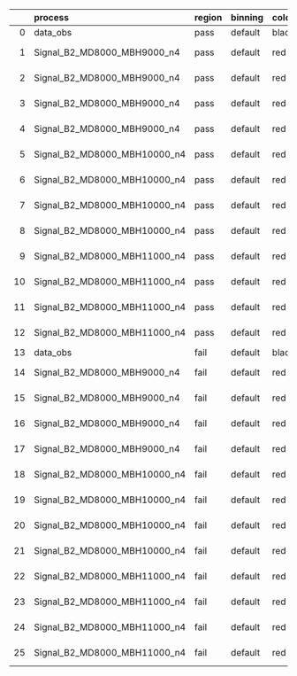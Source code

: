 |    | process                      | region   | binning   | color   | process_type   |   scale | variation   | source_filename                                                       | source_histname    | alias                        | title     |   combine_idx |     lnN |   shapes | syst_type   | direction   | variation_alias   |
|---:|:-----------------------------|:---------|:----------|:--------|:---------------|--------:|:------------|:----------------------------------------------------------------------|:-------------------|:-----------------------------|:----------|--------------:|--------:|---------:|:------------|:------------|:------------------|
|  0 | data_obs                     | pass     | default   | black   | DATA           |       1 | nominal     | ./histograms_for_2DAlphabet_v18//BH_Data.root                         | hpass              | Data                         | Data      |           nan | nan     |      nan | nan         | nan         | nan               |
|  1 | Signal_B2_MD8000_MBH9000_n4  | pass     | default   | red     | SIGNAL         |       1 | lumi        | ./histograms_for_2DAlphabet_v18//BH_Signal_B2_MD8000_MBH9000_n4.root  | hpass              | Signal_B2_MD8000_MBH9000_n4  | BH signal |           nan |   1.016 |      nan | lnN         | nan         | nan               |
|  2 | Signal_B2_MD8000_MBH9000_n4  | pass     | default   | red     | SIGNAL         |       1 | SVM         | ./histograms_for_2DAlphabet_v18//BH_Signal_B2_MD8000_MBH9000_n4.root  | hpass_SVMsyst_up   | Signal_B2_MD8000_MBH9000_n4  | BH signal |           nan | nan     |        1 | shapes      | Up          | SVMsyst           |
|  3 | Signal_B2_MD8000_MBH9000_n4  | pass     | default   | red     | SIGNAL         |       1 | SVM         | ./histograms_for_2DAlphabet_v18//BH_Signal_B2_MD8000_MBH9000_n4.root  | hpass_SVMsyst_down | Signal_B2_MD8000_MBH9000_n4  | BH signal |           nan | nan     |        1 | shapes      | Down        | SVMsyst           |
|  4 | Signal_B2_MD8000_MBH9000_n4  | pass     | default   | red     | SIGNAL         |       1 | nominal     | ./histograms_for_2DAlphabet_v18//BH_Signal_B2_MD8000_MBH9000_n4.root  | hpass              | Signal_B2_MD8000_MBH9000_n4  | BH signal |           nan | nan     |      nan | nan         | nan         | nan               |
|  5 | Signal_B2_MD8000_MBH10000_n4 | pass     | default   | red     | SIGNAL         |       1 | lumi        | ./histograms_for_2DAlphabet_v18//BH_Signal_B2_MD8000_MBH10000_n4.root | hpass              | Signal_B2_MD8000_MBH10000_n4 | BH signal |           nan |   1.016 |      nan | lnN         | nan         | nan               |
|  6 | Signal_B2_MD8000_MBH10000_n4 | pass     | default   | red     | SIGNAL         |       1 | SVM         | ./histograms_for_2DAlphabet_v18//BH_Signal_B2_MD8000_MBH10000_n4.root | hpass_SVMsyst_up   | Signal_B2_MD8000_MBH10000_n4 | BH signal |           nan | nan     |        1 | shapes      | Up          | SVMsyst           |
|  7 | Signal_B2_MD8000_MBH10000_n4 | pass     | default   | red     | SIGNAL         |       1 | SVM         | ./histograms_for_2DAlphabet_v18//BH_Signal_B2_MD8000_MBH10000_n4.root | hpass_SVMsyst_down | Signal_B2_MD8000_MBH10000_n4 | BH signal |           nan | nan     |        1 | shapes      | Down        | SVMsyst           |
|  8 | Signal_B2_MD8000_MBH10000_n4 | pass     | default   | red     | SIGNAL         |       1 | nominal     | ./histograms_for_2DAlphabet_v18//BH_Signal_B2_MD8000_MBH10000_n4.root | hpass              | Signal_B2_MD8000_MBH10000_n4 | BH signal |           nan | nan     |      nan | nan         | nan         | nan               |
|  9 | Signal_B2_MD8000_MBH11000_n4 | pass     | default   | red     | SIGNAL         |       1 | lumi        | ./histograms_for_2DAlphabet_v18//BH_Signal_B2_MD8000_MBH11000_n4.root | hpass              | Signal_B2_MD8000_MBH11000_n4 | BH signal |           nan |   1.016 |      nan | lnN         | nan         | nan               |
| 10 | Signal_B2_MD8000_MBH11000_n4 | pass     | default   | red     | SIGNAL         |       1 | SVM         | ./histograms_for_2DAlphabet_v18//BH_Signal_B2_MD8000_MBH11000_n4.root | hpass_SVMsyst_up   | Signal_B2_MD8000_MBH11000_n4 | BH signal |           nan | nan     |        1 | shapes      | Up          | SVMsyst           |
| 11 | Signal_B2_MD8000_MBH11000_n4 | pass     | default   | red     | SIGNAL         |       1 | SVM         | ./histograms_for_2DAlphabet_v18//BH_Signal_B2_MD8000_MBH11000_n4.root | hpass_SVMsyst_down | Signal_B2_MD8000_MBH11000_n4 | BH signal |           nan | nan     |        1 | shapes      | Down        | SVMsyst           |
| 12 | Signal_B2_MD8000_MBH11000_n4 | pass     | default   | red     | SIGNAL         |       1 | nominal     | ./histograms_for_2DAlphabet_v18//BH_Signal_B2_MD8000_MBH11000_n4.root | hpass              | Signal_B2_MD8000_MBH11000_n4 | BH signal |           nan | nan     |      nan | nan         | nan         | nan               |
| 13 | data_obs                     | fail     | default   | black   | DATA           |       1 | nominal     | ./histograms_for_2DAlphabet_v18//BH_Data.root                         | hfail              | Data                         | Data      |           nan | nan     |      nan | nan         | nan         | nan               |
| 14 | Signal_B2_MD8000_MBH9000_n4  | fail     | default   | red     | SIGNAL         |       1 | lumi        | ./histograms_for_2DAlphabet_v18//BH_Signal_B2_MD8000_MBH9000_n4.root  | hfail              | Signal_B2_MD8000_MBH9000_n4  | BH signal |           nan |   1.016 |      nan | lnN         | nan         | nan               |
| 15 | Signal_B2_MD8000_MBH9000_n4  | fail     | default   | red     | SIGNAL         |       1 | SVM         | ./histograms_for_2DAlphabet_v18//BH_Signal_B2_MD8000_MBH9000_n4.root  | hfail_SVMsyst_up   | Signal_B2_MD8000_MBH9000_n4  | BH signal |           nan | nan     |        1 | shapes      | Up          | SVMsyst           |
| 16 | Signal_B2_MD8000_MBH9000_n4  | fail     | default   | red     | SIGNAL         |       1 | SVM         | ./histograms_for_2DAlphabet_v18//BH_Signal_B2_MD8000_MBH9000_n4.root  | hfail_SVMsyst_down | Signal_B2_MD8000_MBH9000_n4  | BH signal |           nan | nan     |        1 | shapes      | Down        | SVMsyst           |
| 17 | Signal_B2_MD8000_MBH9000_n4  | fail     | default   | red     | SIGNAL         |       1 | nominal     | ./histograms_for_2DAlphabet_v18//BH_Signal_B2_MD8000_MBH9000_n4.root  | hfail              | Signal_B2_MD8000_MBH9000_n4  | BH signal |           nan | nan     |      nan | nan         | nan         | nan               |
| 18 | Signal_B2_MD8000_MBH10000_n4 | fail     | default   | red     | SIGNAL         |       1 | lumi        | ./histograms_for_2DAlphabet_v18//BH_Signal_B2_MD8000_MBH10000_n4.root | hfail              | Signal_B2_MD8000_MBH10000_n4 | BH signal |           nan |   1.016 |      nan | lnN         | nan         | nan               |
| 19 | Signal_B2_MD8000_MBH10000_n4 | fail     | default   | red     | SIGNAL         |       1 | SVM         | ./histograms_for_2DAlphabet_v18//BH_Signal_B2_MD8000_MBH10000_n4.root | hfail_SVMsyst_up   | Signal_B2_MD8000_MBH10000_n4 | BH signal |           nan | nan     |        1 | shapes      | Up          | SVMsyst           |
| 20 | Signal_B2_MD8000_MBH10000_n4 | fail     | default   | red     | SIGNAL         |       1 | SVM         | ./histograms_for_2DAlphabet_v18//BH_Signal_B2_MD8000_MBH10000_n4.root | hfail_SVMsyst_down | Signal_B2_MD8000_MBH10000_n4 | BH signal |           nan | nan     |        1 | shapes      | Down        | SVMsyst           |
| 21 | Signal_B2_MD8000_MBH10000_n4 | fail     | default   | red     | SIGNAL         |       1 | nominal     | ./histograms_for_2DAlphabet_v18//BH_Signal_B2_MD8000_MBH10000_n4.root | hfail              | Signal_B2_MD8000_MBH10000_n4 | BH signal |           nan | nan     |      nan | nan         | nan         | nan               |
| 22 | Signal_B2_MD8000_MBH11000_n4 | fail     | default   | red     | SIGNAL         |       1 | lumi        | ./histograms_for_2DAlphabet_v18//BH_Signal_B2_MD8000_MBH11000_n4.root | hfail              | Signal_B2_MD8000_MBH11000_n4 | BH signal |           nan |   1.016 |      nan | lnN         | nan         | nan               |
| 23 | Signal_B2_MD8000_MBH11000_n4 | fail     | default   | red     | SIGNAL         |       1 | SVM         | ./histograms_for_2DAlphabet_v18//BH_Signal_B2_MD8000_MBH11000_n4.root | hfail_SVMsyst_up   | Signal_B2_MD8000_MBH11000_n4 | BH signal |           nan | nan     |        1 | shapes      | Up          | SVMsyst           |
| 24 | Signal_B2_MD8000_MBH11000_n4 | fail     | default   | red     | SIGNAL         |       1 | SVM         | ./histograms_for_2DAlphabet_v18//BH_Signal_B2_MD8000_MBH11000_n4.root | hfail_SVMsyst_down | Signal_B2_MD8000_MBH11000_n4 | BH signal |           nan | nan     |        1 | shapes      | Down        | SVMsyst           |
| 25 | Signal_B2_MD8000_MBH11000_n4 | fail     | default   | red     | SIGNAL         |       1 | nominal     | ./histograms_for_2DAlphabet_v18//BH_Signal_B2_MD8000_MBH11000_n4.root | hfail              | Signal_B2_MD8000_MBH11000_n4 | BH signal |           nan | nan     |      nan | nan         | nan         | nan               |